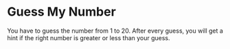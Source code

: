# Guess My Number

You have to guess the number from 1 to 20. After every guess, you will get a hint if the right number is greater or less than your guess.
